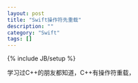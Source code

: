 ```yaml
---
layout: post
title: "Swift操作符先重载"
description: ""
category: "Swift"
tags: []
---
```

{% include JB/setup %}

学习过C++的朋友都知道，C++有操作符重载，
